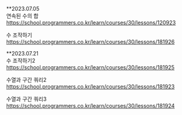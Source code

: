 **2023.07.05 <br>
연속된 수의 합
https://school.programmers.co.kr/learn/courses/30/lessons/120923

수 조작하기
https://school.programmers.co.kr/learn/courses/30/lessons/181926

**2023.07.21 <br>
수 조작하기2
https://school.programmers.co.kr/learn/courses/30/lessons/181925

수열과 구간 쿼리2
https://school.programmers.co.kr/learn/courses/30/lessons/181923

수열과 구간 쿼리3
https://school.programmers.co.kr/learn/courses/30/lessons/181924




